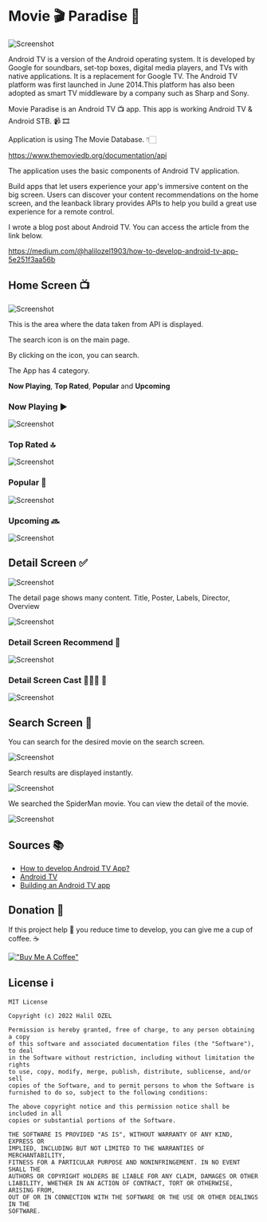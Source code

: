 # Movie 🎬 Paradise 🎥

![Screenshot](https://github.com/halilozel1903/AndroidTVMovieParadise/blob/master/screenshots/androidtv.png)

Android TV is a version of the Android operating system. It is developed by Google for soundbars, set-top boxes, digital media players, and TVs with native applications. It is a replacement for Google TV. The Android TV platform was first launched in June 2014.This platform has also been adopted as smart TV middleware by a company such as Sharp and Sony.


Movie Paradise is an Android TV 📺 app. This app is working Android TV & Android STB. 📹 🎞

Application is using The Movie Database. 👇🏻

https://www.themoviedb.org/documentation/api

The application uses the basic components of Android TV application.

Build apps that let users experience your app's immersive content on the big screen. Users can discover your content recommendations on the home screen, and the leanback library provides APIs to help you build a great use experience for a remote control.

I wrote a blog post about Android TV. You can access the article from the link below.

https://medium.com/@halilozel1903/how-to-develop-android-tv-app-5e251f3aa56b

## Home Screen 📺

![Screenshot](https://github.com/halilozel1903/MovieParadise/blob/master/screenshots/home.png)

This is the area where the data taken from API is displayed.

The search icon is on the main page.

By clicking on the icon, you can search.

The App has 4 category.

**Now Playing**, **Top Rated**, **Popular** and **Upcoming**

### Now Playing ▶️

![Screenshot](https://github.com/halilozel1903/MovieParadise/blob/master/screenshots/nowplaying_focus.png)

### Top Rated 🔝

![Screenshot](https://github.com/halilozel1903/MovieParadise/blob/master/screenshots/toprated.png)

### Popular 🥳

![Screenshot](https://github.com/halilozel1903/MovieParadise/blob/master/screenshots/popular.png)


### Upcoming 🔜

![Screenshot](https://github.com/halilozel1903/MovieParadise/blob/master/screenshots/upcoming.png)


## Detail Screen ✅

![Screenshot](https://github.com/halilozel1903/MovieParadise/blob/master/screenshots/detail.png)

The detail page shows many content. Title, Poster, Labels, Director, Overview

![Screenshot](https://github.com/halilozel1903/MovieParadise/blob/master/screenshots/detail_area.png)


### Detail Screen Recommend 🎁

![Screenshot](https://github.com/halilozel1903/MovieParadise/blob/master/screenshots/detail_recommend.png)


### Detail Screen Cast 🙎🏼‍♀️ 👨

![Screenshot](https://github.com/halilozel1903/MovieParadise/blob/master/screenshots/detail_cast.png)


## Search Screen 🔎

You can search for the desired movie on the search screen.

![Screenshot](https://github.com/halilozel1903/MovieParadise/blob/master/screenshots/search.png)

Search results are displayed instantly.

![Screenshot](https://github.com/halilozel1903/MovieParadise/blob/master/screenshots/search_result.png)

We searched the SpiderMan movie. You can view the detail of the movie.

![Screenshot](https://github.com/halilozel1903/MovieParadise/blob/master/screenshots/search_result_detail.png)


## Sources 📚

- [How to develop Android TV App?](https://halilozel1903.medium.com/how-to-develop-android-tv-app-5e251f3aa56b)
- [Android TV](https://developer.android.com/tv/) <br>
- [Building an Android TV app](https://medium.com/@Marcus_fNk/building-an-android-tv-app-part-1-7f59b3747446)<br>


## Donation 💸

If this project help 💁 you reduce time to develop, you can give me a cup of coffee. ☕

[!["Buy Me A Coffee"](https://www.buymeacoffee.com/assets/img/custom_images/orange_img.png)](https://www.buymeacoffee.com/halilozel1903)

## License ℹ️
```
MIT License

Copyright (c) 2022 Halil OZEL

Permission is hereby granted, free of charge, to any person obtaining a copy
of this software and associated documentation files (the "Software"), to deal
in the Software without restriction, including without limitation the rights
to use, copy, modify, merge, publish, distribute, sublicense, and/or sell
copies of the Software, and to permit persons to whom the Software is
furnished to do so, subject to the following conditions:

The above copyright notice and this permission notice shall be included in all
copies or substantial portions of the Software.

THE SOFTWARE IS PROVIDED "AS IS", WITHOUT WARRANTY OF ANY KIND, EXPRESS OR
IMPLIED, INCLUDING BUT NOT LIMITED TO THE WARRANTIES OF MERCHANTABILITY,
FITNESS FOR A PARTICULAR PURPOSE AND NONINFRINGEMENT. IN NO EVENT SHALL THE
AUTHORS OR COPYRIGHT HOLDERS BE LIABLE FOR ANY CLAIM, DAMAGES OR OTHER
LIABILITY, WHETHER IN AN ACTION OF CONTRACT, TORT OR OTHERWISE, ARISING FROM,
OUT OF OR IN CONNECTION WITH THE SOFTWARE OR THE USE OR OTHER DEALINGS IN THE
SOFTWARE.
```

